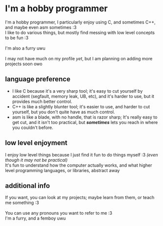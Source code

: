# I'm a hobby programmer
I'm a hobby programmer, I particularly enjoy using C, and sometimes C++, and maybe even asm sometimes :3 <br>
I like to do various things, but mostly find messing with low level concepts to be fun :3 <br>
<br>
I'm also a furry uwu<br>
<br>
I may not have much on my profile *yet*, but I am planning on adding more projects soon owo <br>

## language preference
- I like C because it's a very sharp tool; it's easy to cut yourself by accident (segfault, memory leak, UB, etc), and it's harder to use, but it provides much better control. <br>
- C++ is like a slightly blunter tool; it's easier to use, and harder to cut yourself, but you don't quite have as much control. <br>
- asm is like a blade, with no handle, that is razor sharp; It's really easy to get cut, and it isn't too practical, but ***sometimes*** lets you reach in where you couldn't before.

## low level enjoyment
I enjoy low level things because I just find it fun to do things myself :3 *(even though it may not be practical)* <br>
It's fun to understand how the computer actually works, and what higher level programming languages, or libraries, abstract away <br>

## additional info
If you want, you can look at my projects; maybe learn from them, or teach me something :3 <br>
<br>
You can use any pronouns you want to refer to me :3 <br>
I'm a furry, and a femboy uwu <br>
